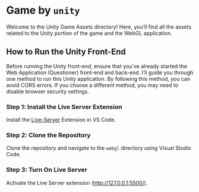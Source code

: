 # Game by `unity`
Welcome to the Unity Game Assets directory! Here, you’ll find all the assets related to the Unity portion of the game and the WebGL application.
## How to Run the Unity Front-End
Before running the Unity front-end, ensure that you’ve already started the Web Application (Questioner) front-end and back-end. I’ll guide you through one method to run this Unity application. By following this method, you can avoid CORS errors. If you choose a different method, you may need to disable browser security settings.
### Step 1: Install the Live Server Extension
Install the [Live-Server](https://ritwickdey.github.io/vscode-live-server/) Extension in VS Code.
### Step 2: Clone the Repository
Clone the repository and navigate to the `webgl` directory using Visual Studio Code.
### Step 3: Turn On Live Server
Activate the Live Server extension (http://127.0.0.1:5500/).

